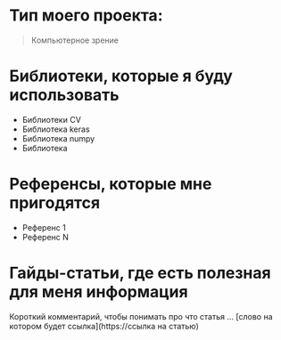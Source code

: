 # Тип моего проекта:
> Компьютерное зрение

# Библиотеки, которые я буду использовать
- Библиотеки CV
- Библиотека keras
- Библиотека numpy
- Библиотека 
 
# Референсы, которые мне пригодятся
- Референс 1
- Референс N

# Гайды-статьи, где есть полезная для меня информация
Короткий комментарий, чтобы понимать про что статья ... [слово на котором будет ссылка](https://ссылка на статью)
